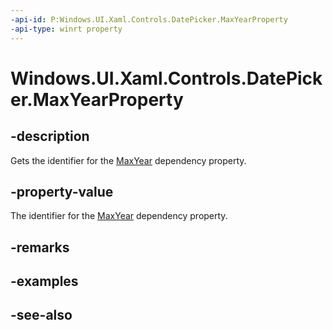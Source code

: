 ```yaml
---
-api-id: P:Windows.UI.Xaml.Controls.DatePicker.MaxYearProperty
-api-type: winrt property
---
```


<!-- Property syntax
public Windows.UI.Xaml.DependencyProperty MaxYearProperty { get; }
-->

# Windows.UI.Xaml.Controls.DatePicker.MaxYearProperty

## -description
Gets the identifier for the [MaxYear](datepicker_maxyear.md) dependency property.



## -property-value
The identifier for the [MaxYear](datepicker_maxyear.md) dependency property.

## -remarks

## -examples

## -see-also
